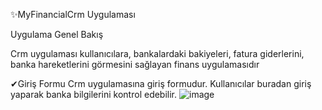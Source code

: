 ✨MyFinancialCrm Uygulaması

Uygulama Genel Bakış

Crm uygulaması kullanıcılara, bankalardaki bakiyeleri, fatura giderlerini, banka hareketlerini görmesini sağlayan finans uygulamasıdır

✔Giriş Formu
Crm uygulamasına giriş formudur. Kullanıcılar buradan giriş yaparak banka bilgilerini kontrol edebilir.
![image](https://github.com/user-attachments/assets/1da66f22-65af-4e8d-874d-1af20e39184c)
